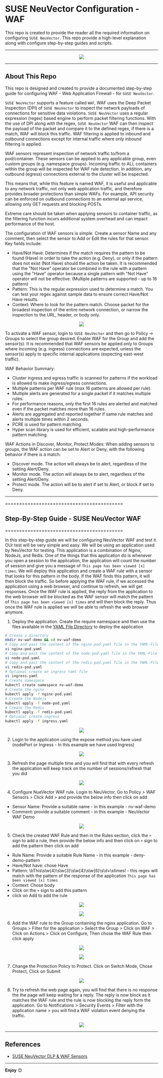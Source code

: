 # SUSE NeuVector Configuration - WAF

This repo is created to provide the reader all the required information on configuring `SUSE NeuVector`. This repo provide a high-level explanation along with configure step-by-step guides and scripts.

---

<p align="center">
    <img src="Images/NeuVector-Logo.png">
</p>

---

## About This Repo

This repo is designed and created to provide a documented step-by-step guide for configuring WAF - Web Application Firewall - for `SUSE NeuVector`. 

`SUSE NeuVector` supports a feature called `WAF`, WAF uses the Deep Packet Inspection (DPI) of `SUSE NeuVector` to inspect the network payloads of connections for sensitive data violations. `SUSE NeuVector` uses a regular expression (regex) based engine to perform packet filtering functions. With the use of DPI along with the regex, `SUSE NeuVector` WAF can then inspect the payload of the packet and compare it to the defined regex, if there is a match, WAF will block this traffic. WAF filtering is applied to inbound and outbound connections except for internal traffic where only inbound filtering is applied.

WAF sensors represent inspection of network traffic to/from a pod/container. These sensors can be applied to any applicable group, even custom groups (e.g. namespace groups). Incoming traffic to ALL containers within the group will be inspected for WAF rule detection. In addition, any outbound (egress) connections external to the cluster will be inspected.

This means that, while this feature is named WAF, it is useful and applicable to any network traffic, not only web application traffic, and therefore provides broader protections than simple WAFs. For example, API security can be enforced on outbound connections to an external api service, allowing only GET requests and blocking POSTs.

Extreme care should be taken when applying sensors to container traffic, as the filtering function incurs additional system overhead and can impact performance of the host.

The configuration of WAF sensors is simple. Create a sensor Name and any comment, then select the sensor to Add or Edit the rules for that sensor. Key fields include:
- Have/Not Have: Determines if the match requires the pattern to be found (Have) in order to take the action (e.g. Deny), or only if the pattern does not exist (Not Have) should the action be taken. It is recommended that the "Not Have" operator be combined in the rule with a pattern using the "Have" operator because a single pattern with "Not Have" operator will not be effective. (Multiple patterns are supported - up to 16 pattern)
- Pattern: This is the regular expression used to determine a match. You can test your regex against sample data to ensure correct Have/Not Have results.
- Context: Where to look for the pattern match. Choose packet for the broadest inspection of the entire network connection, or narrow the inspection to the URL, header, or body only.

<p align="center">
    <img src="Images/WAF-Config.png">
</p>

To activate a WAF sensor, login to `SUSE NeuVector` and then go to Policy -> Groups to select the group desired. Enable WAF for the Group and add the sensor(s). It is recommended that WAF sensors be applied only to Groups where incoming (e.g. ingress) connections are expected, unless the sensor(s) apply to specific internal applications (expecting east-west traffic).

WAF Behavior Summary:
- Cluster ingress and egress traffic is scanned for patterns if the workload is allowed to make ingress/egress connections.
- Multiple patterns per WAF rule (max 16 patterns are allowed per rule).
- Multiple alerts are generated for a single packet if it matches multiple rules.
- For performance reasons, only the first 16 rules are alerted and matched even if the packet matches more than 16 rules.
- Alerts are aggregated and reported together if same rule matches and alerts multiple times within 2 seconds.
- PCRE is used for pattern matching.
- Hyper scan library is used for efficient, scalable and high-performance pattern matching.

WAF Actions in Discover, Monitor, Protect Modes:
When adding sensors to groups, the WAF action can be set to Alert or Deny, with the following behavior if there is a match:
- Discover mode. The action will always be to alert, regardless of the setting Alert/Deny.
- Monitor mode. The action will always be to alert, regardless of the setting Alert/Deny.
- Protect mode. The action will be to alert if set to Alert, or block if set to Deny.

---

==========================================

## Step-By-Step Guide - SUSE NeuVector WAF

==========================================

In this step-by-step guide we will be configuring NeuVector WAF and test it. OUr test will be very simple and easy. We will be using an application used by NeuVector for testing. This application is a combination of Nginx, NodeJs, and Redis. One of the things that this application do is whenever you open a session to the application, the application will count the number of session and give you a message of `This page has been viewed [x] times`. We will deploy this application and create a WAF rule with a sensor that looks for this pattern in the body. If the WAF finds this pattern, it will then block the traffic. So before applying the WAF rule, if we accessed the application using a web browser, and continue to refresh, we will get responses. Once the WAF rule is applied, the reply from the application to the web browser will be blocked as the WAF sensor will match the pattern of `This page has been viewed [x] times` and will then block the reply. Thus once the WAF rule is applied we will be able to refresh the web browser anymore.

1. Deploy the application. Create the require namespace and then use the files available in the [YAML File Directory](/2-Configure/NeuVector/3-WAF-Rules/YAML-Files/) to deploy the application

```bash
# Create a directory 
mkdir nv-waf-demo && cd nv-waf-demo
# Copy and past the content of the nginx-pod.yaml file in the YAML-File directory
vi nginx-pod.yaml
# Copy and past the content of the node-pod.yaml file in the YAML-File directory
vi node-pod.yaml
# Copy and past the content of the redis-pod.yaml file in the YAML-File directory
vi redis-pod.yaml
# Optional create an ingress Yaml file
vi ingress.yaml
# Create namespace
kubectl create namespace nv-waf-demo
# Create the nginx 
kubectl apply -f nginx-pod.yaml
# Create the Nodejs
kubectl apply -f node-pod.yaml
# Create the Redis
kubectl apply -f redis-pod.yaml
# Optional create ingress
kubectl apply -f ingress.yaml
```

<p align="center">
    <img src="Images/step-1.png">
</p>

2. Login to the application using the expose method you have used (nodePort or Ingress - In this example we have used Ingress)

<p align="center">
    <img src="Images/step-2.png">
</p>

3. Refresh the page multiple time and you will find that with every refresh the application will keep track on the number of sessions/refresh that you did

<p align="center">
    <img src="Images/step-3.png">
</p>

4. Configure NueVector WAF rule. Login to NeuVector, Go to Policy > WAF Sensors > Click Add > and provide the below info then click on add
- Sensor Name: Provide a suitable name - in this example - nv-waf-demo
- Comment: provide a suitable comment - in this example - NeuVector WAF Demo

<p align="center">
    <img src="Images/step-4.png">
</p>

5. Check the created WAF Rule and then in the Rules section, click the `+` sign to add a rule, then provide the below info and then click on `+` sign to add the pattern then click on add
- Rule Name: Provide a suitable Rule Name - in this example - deny-demo-pattern
- Have/Not have: chose Have
- Pattern: \bThis\s\w{4}\s\w{3}\s\w{4}\s\w{6}\s\d+\stimes! - this regex will match with the pattern of the response of the application `This page has been viewed [x] times`
- Context: Chose body
- Click on the `+` sign to add this pattern
- click on Add to add the rule

<p align="center">
    <img src="Images/step-5-1.png">
</p>

<p align="center">
    <img src="Images/step-5-2.png">
</p>

6. Add the WAF rule to the Group containing the nginx application. Go to Groups > Filter for the application > Select the Group > Click on WAF > Click on Actions > Click on Configure, Then chose the WAF Rule then click apply

<p align="center">
    <img src="Images/step-6-1.png">
</p>

<p align="center">
    <img src="Images/step-6-2.png">
</p>

7. Change the Protection Policy to Protect. Click on Switch Mode, Chose Protect, Click on Submit

<p align="center">
    <img src="Images/step-7.png">
</p>

8. Try to refresh the web page again, you will find that there is no response the the page will keep waiting for a reply. The reply is now block as it matches the WAF rule and the rule is now blocking the reply form the application. Go to Notifications > Security Events > Filter with the application name > you will find a WAF violation event denying the traffic.

<p align="center">
    <img src="Images/step-8.png">
</p>

---

## References

- [SUSE NeuVector DLP & WAF Sensors](https://open-docs.neuvector.com/policy/dlp/)

---

**Enjoy** :blush: